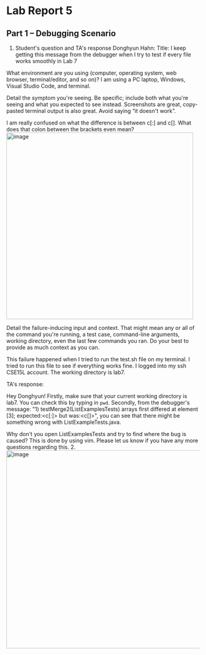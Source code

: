 # Lab Report 5
## Part 1 – Debugging Scenario

1. Student's question and TA's response
Donghyun Hahn:
Title: I keep getting this message from the debugger when I try to test if every file works smoothly in Lab 7 

What environment are you using (computer, operating system, web browser, terminal/editor, and so on)?
I am using a PC laptop, Windows, Visual Studio Code, and terminal.



Detail the symptom you're seeing. Be specific; include both what you're seeing and what you expected to see instead. Screenshots are great, copy-pasted terminal output is also great. Avoid saying “it doesn't work”.

I am really confused on what the difference is between c[:] and c[]. What does that colon between the brackets even mean? 
<img width="487" alt="image" src="https://github.com/ThomDong/cse15l-lab-reports/assets/130010181/79f73d70-5637-41eb-aa3e-4075b6303150">



Detail the failure-inducing input and context. That might mean any or all of the command you're running, a test case, command-line arguments, working directory, even the last few commands you ran. Do your best to provide as much context as you can.

This failure happened when I tried to run the test.sh file on my terminal. I tried to run this file to see if everything works fine. I logged into my ssh CSE15L account. The working directory is lab7.

TA's response:

Hey Donghyun!
Firstly, make sure that your current working directory is lab7. You can check this by typing in `pwd`. Secondly, from the debugger's message: 
"1) testMerge2(ListExamplesTests)
arrays first differed at element [3]; expected:<c[:]> but was:<c[]>", you can see that there might be something wrong with ListExampleTests.java. 

Why don't you open ListExamplesTests and try to find where the bug is caused? This is done by using vim. Please let us know if you have any more questions regarding this.
2.
<img width="517" alt="image" src="https://github.com/ThomDong/cse15l-lab-reports/assets/130010181/1823acd7-8596-4ac9-8fcc-d5d5ec0f39da">









